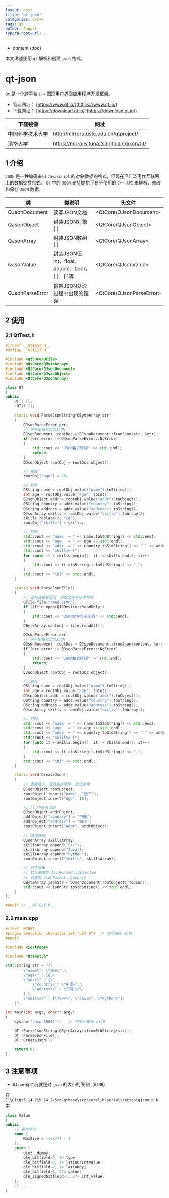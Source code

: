 ```yaml
---
layout: post
title: "qt-json"
categories: C/C++
tags: qt
author: August
typora-root-url: ..
---
```


* content
{:toc}


本文讲述使用 `qt` 解析和创建 `json` 格式。



# qt-json

`Qt` 是一个跨平台 `C++` 图形用户界面应用程序开发框架。

- 官网网址： [https://www.qt.io/](https://www.qt.io/)
- 下载网址： [https://download.qt.io/](https://download.qt.io/)

| 下载镜像         | 网址                                     |
| ---------------- | ---------------------------------------- |
| 中国科学技术大学 | http://mirrors.ustc.edu.cn/qtproject/    |
| 清华大学         | https://mirrors.tuna.tsinghua.edu.cn/qt/ |



## 1 介绍

`JSON` 是一种编码来自 `Javascript` 的对象数据的格式，但现在已广泛用作互联网上的数据交换格式。
`Qt` 中的 `JSON` 支持提供了易于使用的 `C++ API` 来解析、修改和保存 `JSON` 数据。

| 类              | 类说明                                          | 头文件                   |
| --------------- | ----------------------------------------------- | ------------------------ |
| QJsonDocument   | 读写JSON文档                                    | <QtCore/QJsonDocument>   |
| QJsonObject     | 封装JSON对象 { }                                | <QtCore/QJsonObject>     |
| QJsonArray      | 封装JSON数组 [ ]                                | <QtCore/QJsonArray>      |
| QJsonValue      | 封装JSON值 int，float，double，bool，{ }，[ ]等 | <QtCore/QJsonValue>      |
| QJsonParseError | 报告JSON处理过程中出现的错误                    | <QtCore/QJsonParseError> |



## 2 使用

### 2.1 QtTest.h

```c++
#ifndef __QTTEST_H__
#define __QTTEST_H__

#include <QtCore/QFile>
#include <QtCore/QByteArray>
#include <QtCore/QJsonDocument>
#include <QtCore/QJsonObject>
#include <QtCore/QJsonArray>

class QT
{
public:
	QT() {};
	~QT() {};

	static void ParseJsonString(QByteArray str)
	{
		QJsonParseError err;
		// 字符串格式化为JSON
		QJsonDocument  rootDoc = QJsonDocument::fromJson(str, &err);
		if (err.error != QJsonParseError::NoError)
		{
			std::cout << "JSON格式错误" << std::endl;
			return;
		}
		QJsonObject rootObj = rootDoc.object();

		// 修改
		rootObj["age"] = 20;

		// 解析
		QString name = rootObj.value("name").toString();
		int age = rootObj.value("age").toInt();
		QJsonObject addr = rootObj.value("addr").toObject();
		QString country = addr.value("country").toString();
		QString address = addr.value("address").toString();
		QJsonArray skills = rootObj.value("skills").toArray();
		skills.replace(2, "C#");
		rootObj["skills"] = skills;

		// 打印
		std::cout << "name  = " << name.toStdString() << std::endl;
		std::cout << "age   = " << age << std::endl;
		std::cout << "addr  = " << country.toStdString() << " " << address.toStdString() << std::endl;
		std::cout << "skills= [";
		for (auto it = skills.begin(); it != skills.end(); it++)
		{
			std::cout << it->toString().toStdString() << ",";
		}
		std::cout << "\b]" << std::endl;
	}

	static void ParseJsonFile()
	{
		// 没有直接解析的，读取文件字符串解析
		QFile file("read.json");
		if (!file.open(QIODevice::ReadOnly))
		{
			std::cout << "JSON文件打开失败" << std::endl;
		}
		QByteArray content = file.readAll();

		QJsonParseError err;
		// 字符串格式化为JSON
		QJsonDocument  rootDoc = QJsonDocument::fromJson(content, &err);
		if (err.error != QJsonParseError::NoError)
		{
			std::cout << "JSON格式错误" << std::endl;
			return;
		}
		QJsonObject rootObj = rootDoc.object();

		// 解析
		QString name = rootObj.value("name").toString();
		int age = rootObj.value("age").toInt();
		QJsonObject addr = rootObj.value("addr").toObject();
		QString country = addr.value("country").toString();
		QString address = addr.value("address").toString();
		QJsonArray skills = rootObj.value("skills").toArray();

		// 打印
		std::cout << "name  = " << name.toStdString() << std::endl;
		std::cout << "age   = " << age << std::endl;
		std::cout << "addr  = " << country.toStdString() << " " << address.toStdString() << std::endl;
		std::cout << "skills= [";
		for (auto it = skills.begin(); it != skills.end(); it++)
		{
			std::cout << it->toString().toStdString() << ",";
		}
		std::cout << "\b]" << std::endl;
	}

	static void CreateJson()
	{
		// 直接插入，没有先后顺序，自动排序
		QJsonObject rootObject;
		rootObject.insert("name", "张三");
		rootObject.insert("age", 18);

		// [] 中括号添加
		QJsonObject addrObject;
		addrObject["country"] = "中国";
		addrObject["address"] = "四川";
		rootObject.insert("addr", addrObject);

		// 添加数组
		QJsonArray skillsArray;
		skillsArray.append("C++");
		skillsArray.append("Java");
		skillsArray.append("Python");
		rootObject.insert("skills", skillsArray);

		// 转字符串
		// 默认缩进型 JsonFormat::Indented
		// 紧凑型 JsonFormat::Compact
		QByteArray jsonStr = QJsonDocument(rootObject).toJson();
		std::cout << jsonStr.toStdString() << std::endl;
	}
};

#endif // __QTTEST_H__

```

### 2.2 main.cpp

```cpp
#ifdef _WIN32  
#pragma execution_character_set("utf-8")  // 文件编码 utf8
#endif

#include <iostream>

#include "QtTest.h"

std::string str = "{\
		\"name\": \"张三\",\
		\"age\" : 18,\
		\"addr\" : {\
		    \"country\": \"中国\",\
			\"address\" : \"四川\"\
		},\
		\"skills\" : [\"C++\", \"Java\", \"Python\"]\
	}";

int main(int argc, char** argv)
{
	system("chcp 65001");	// 控制台输出 utf8

	QT::ParseJsonString(QByteArray::fromStdString(str));
	QT::ParseJsonFile();
	QT::CreateJson();

	return 0;
}
```



## 3 注意事项

- `QJson` 有个坑就是对 `json` 的大小的限制（`64MB`）

在 `C:\Qt\Qt5.14.2\5.14.2\Src\qtbase\src\corelib\serialization\qjson_p.h` 中

```cpp
class Value
{
public:
    // 最大字节
    enum {
        MaxSize = (1<<27) - 1
    };
    union {
        uint _dummy;
        qle_bitfield<0, 3> type;
        qle_bitfield<3, 1> latinOrIntValue;
        qle_bitfield<4, 1> latinKey;
        qle_bitfield<5, 27> value;
        qle_signedbitfield<5, 27> int_value;
    };
    //...
}
```
